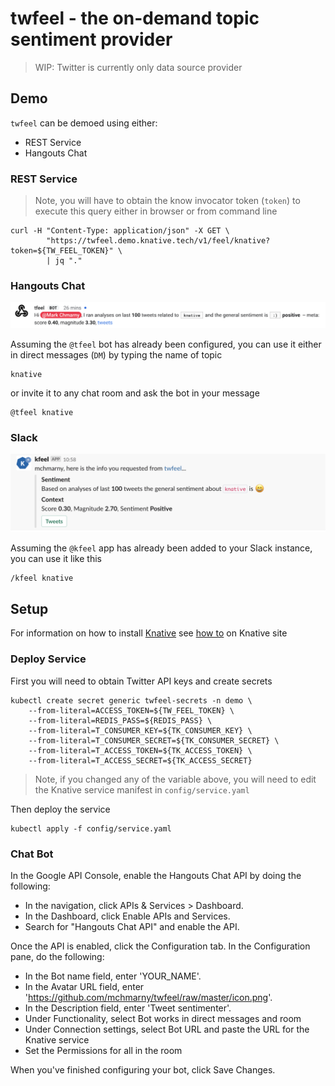 # twfeel - the on-demand topic sentiment provider

> WIP: Twitter is currently only data source provider

## Demo

`twfeel` can be demoed using either:

* REST Service
* Hangouts Chat

### REST Service

> Note, you will have to obtain the know invocator token (`token`) to execute this query either in browser or from command line

```shell
curl -H "Content-Type: application/json" -X GET \
		"https://twfeel.demo.knative.tech/v1/feel/knative?token=${TW_FEEL_TOKEN}" \
		| jq "."
```

### Hangouts Chat

![demo](./img/demo.png "twfeel in Hangouts Chat")

Assuming the `@tfeel` bot has already been configured, you can use it either in direct messages (`DM`) by typing the name of topic

```shell
knative
```

or invite it to any chat room and ask the bot in your message

```shell
@tfeel knative
```

### Slack

![demo](./img/slack.png "twfeel in Slack")

Assuming the `@kfeel` app has already been added to your Slack instance, you can use it like this

```shell
/kfeel knative
```


## Setup

For information on how to install [Knative](https://knative.dev) see [how to](https://github.com/knative/docs/blob/master/install/README.md) on Knative site

### Deploy Service

First you will need to obtain Twitter API keys and create secrets

```shell
kubectl create secret generic twfeel-secrets -n demo \
	--from-literal=ACCESS_TOKEN=${TW_FEEL_TOKEN} \
	--from-literal=REDIS_PASS=${REDIS_PASS} \
	--from-literal=T_CONSUMER_KEY=${TK_CONSUMER_KEY} \
	--from-literal=T_CONSUMER_SECRET=${TK_CONSUMER_SECRET} \
	--from-literal=T_ACCESS_TOKEN=${TK_ACCESS_TOKEN} \
	--from-literal=T_ACCESS_SECRET=${TK_ACCESS_SECRET}
```

> Note, if you changed any of the variable above, you will need to edit the Knative service manifest in `config/service.yaml`

Then deploy the service


```shell
kubectl apply -f config/service.yaml
```


### Chat Bot

In the Google API Console, enable the Hangouts Chat API by doing the following:

* In the navigation, click APIs & Services > Dashboard.
* In the Dashboard, click Enable APIs and Services.
* Search for "Hangouts Chat API" and enable the API.

Once the API is enabled, click the Configuration tab. In the Configuration pane, do the following:

* In the Bot name field, enter 'YOUR_NAME'.
* In the Avatar URL field, enter 'https://github.com/mchmarny/twfeel/raw/master/icon.png'.
* In the Description field, enter 'Tweet sentimenter'.
* Under Functionality, select Bot works in direct messages and room
* Under Connection settings, select Bot URL and paste the URL for the Knative service
* Set the Permissions for all in the room

When you've finished configuring your bot, click Save Changes.


